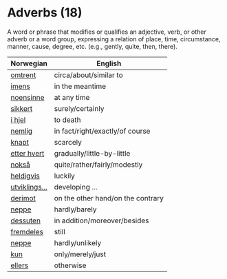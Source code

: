 # Adverbs (18)

A word or phrase that modifies or qualifies an adjective, verb, or other adverb or a word group, expressing a relation of place, time, circumstance, manner, cause, degree, etc. (e.g., gently, quite, then, there).

| Norwegian | English |
| --- | --- |
| [omtrent](https://www.ordnett.no/search?language=no&phrase=omtrent) | circa/about/similar to |
| [imens](https://www.ordnett.no/search?language=no&phrase=imens) | in the meantime |
| [noensinne](https://www.ordnett.no/search?language=no&phrase=noensinne) | at any time |
| [sikkert](https://www.ordnett.no/search?language=no&phrase=sikkert) | surely/certainly |
| [i hjel](https://www.ordnett.no/search?language=no&phrase=i%20hjel) | to death |
| [nemlig](https://www.ordnett.no/search?language=no&phrase=nemlig) | in fact/right/exactly/of course |
| [knapt](https://www.ordnett.no/search?language=no&phrase=knapt) | scarcely |
| [etter hvert](https://www.ordnett.no/search?language=no&phrase=etter%20hvert) | gradually/little-by-little |
| [nokså](https://www.ordnett.no/search?language=no&phrase=nokså) | quite/rather/fairly/modestly |
| [heldigvis](https://www.ordnett.no/search?language=no&phrase=heldigvis) | luckily |
| [utviklings...](https://www.ordnett.no/search?language=no&phrase=utviklings...) | developing ... |
| [derimot](https://www.ordnett.no/search?language=no&phrase=derimot) | on the other hand/on the contrary |
| [neppe](https://www.ordnett.no/search?language=no&phrase=neppe) | hardly/barely |
| [dessuten](https://www.ordnett.no/search?language=no&phrase=dessuten) | in addition/moreover/besides |
| [fremdeles](https://www.ordnett.no/search?language=no&phrase=fremdeles) | still |
| [neppe](https://www.ordnett.no/search?language=no&phrase=neppe) | hardly/unlikely |
| [kun](https://www.ordnett.no/search?language=no&phrase=kun) | only/merely/just |
| [ellers](https://www.ordnett.no/search?language=no&phrase=ellers) | otherwise |

